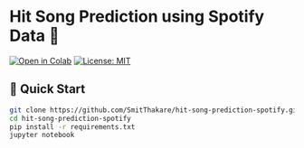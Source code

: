 # Hit Song Prediction using Spotify Data 🎵

[![Open in Colab](https://colab.research.google.com/assets/colab-badge.svg)](https://colab.research.google.com/github/SmitThakare/hit-song-prediction-spotify/)
[![License: MIT](https://img.shields.io/badge/License-MIT-yellow.svg)](https://opensource.org/licenses/MIT)

## 🚀 Quick Start
```bash
git clone https://github.com/SmitThakare/hit-song-prediction-spotify.git
cd hit-song-prediction-spotify
pip install -r requirements.txt
jupyter notebook

